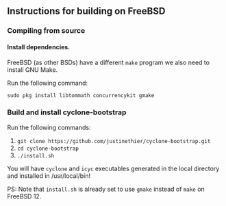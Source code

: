 Instructions for building on FreeBSD 
------------------------------------

### Compiling from source

#### Install dependencies.

FreeBSD (as other BSDs) have a different `make` program we also need to install GNU Make.

Run the following command:

    sudo pkg install libtommath concurrencykit gmake
  
### Build and install cyclone-bootstrap

Run the following commands:

1. `git clone https://github.com/justinethier/cyclone-bootstrap.git`
2. `cd cyclone-bootstrap`
3. `./install.sh` 

You will have `cyclone` and `icyc` executables generated in the local directory and installed in /usr/local/bin!

PS: Note that `install.sh` is already set to use `gmake` instead of `make` on FreeBSD 12.
